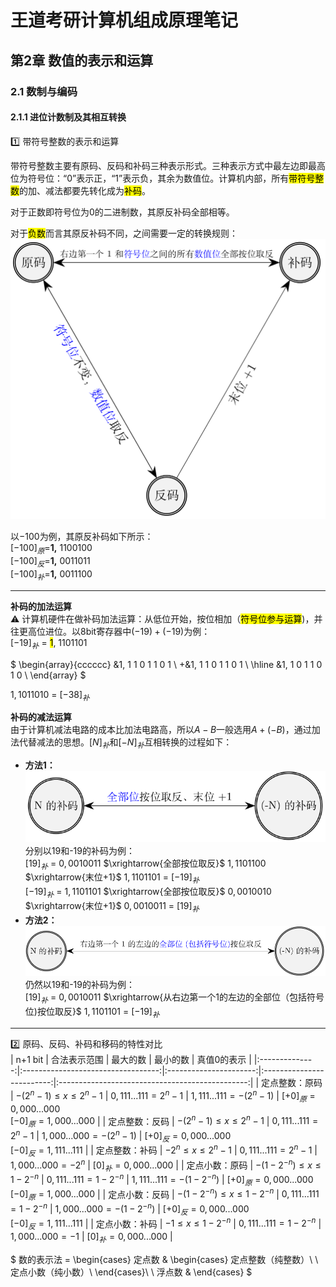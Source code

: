 # 王道考研计算机组成原理笔记
## 第2章 数值的表示和运算
### 2.1 数制与编码
#### 2.1.1 进位计数制及其相互转换
:one: 带符号整数的表示和运算

带符号整数主要有原码、反码和补码三种表示形式。三种表示方式中最左边即最高位为符号位：“0”表示正，“1”表示负，其余为数值位。计算机内部，所有<mark>带符号整数</mark>的加、减法都要先转化成为<mark>补码</mark>。

对于正数即符号位为0的二进制数，其原反补码全部相等。

对于<mark>负数</mark>而言其原反补码不同，之间需要一定的转换规则：  
![负数原反补码转换规则](./statics/Snipaste_2022-07-24_23-53-24.png)

以$-100$为例，其原反补码如下所示：  
$[-100]_原=$**1,** 1100100  
$[-100]_反=$**1,** 0011011  
$[-100]_补=$**1,** 0011100

---
**补码的加法运算**  
:warning: 计算机硬件在做补码加法运算：从低位开始，按位相加（<mark>符号位参与运算</mark>)，并往更高位进位。以8bit寄存器中$(-19)+(-19)$为例：  
$[-19]_补$  = <mark>1</mark>, 1101101

$
\begin{array}{cccccc}
 &1, 1 1 0 1 1 0 1 \\
+&1, 1 1 0 1 1 0 1 \\
\hline
 &1, 1 0 1 1 0 1 0 \\
\end{array}
$

$1, 1011010$ = $[-38]_补$

**补码的减法运算**  
由于计算机减法电路的成本比加法电路高，所以$A-B$一般选用$A+(-B)$，通过加法代替减法的思想。${[N]}_补$和${[-N]_补}$互相转换的过程如下：  
- **方法1：**  
![N和-N补码相互转换-方法一](./statics/Snipaste_2022-07-25_13-31-29.png)  
分别以19和-19的补码为例：  
$[19]_补$ = $0, 0010011$ $\xrightarrow{全部按位取反}$ $1, 1101100$ $\xrightarrow{末位+1}$ $1, 1101101$ = $[-19]_补$  
$[-19]_补$ = $1, 1101101$ $\xrightarrow{全部按位取反}$ $0, 0010010$ $\xrightarrow{末位+1}$ $0, 0010011$ = $[19]_补$  
- **方法2：**  
![N和-N补码相互转换-方法二](./statics/Snipaste_2022-07-26_10-12-05.png)  
仍然以19和-19的补码为例：  
$[19]_补$ = $0, 0010011$ $\xrightarrow{从右边第一个1的左边的全部位（包括符号位)按位取反}$ $1, 1101101$ = $[-19]_补$
---

:two: 原码、反码、补码和移码的特性对比  
|     n+1 bit    |            合法表示范围            |        最大的数        |          最小的数         |                   真值0的表示                   |
|:--------------:|:----------------------------------:|:----------------------:|:-------------------------:|:-----------------------------------------------:|
| 定点整数：原码 |    $-(2^n-1) \leq x \leq 2^n-1$    |   $0,111...111=2^n-1$  |   $1,111...111=-(2^n-1)$  | $[+0]_原=0,000...000$</br>$[-0]_原=1,000...000$ |
| 定点整数：反码 |    $-(2^n-1) \leq x \leq 2^n-1$    |   $0,111...111=2^n-1$  |   $1,000...000=-(2^n-1)$  | $[+0]_反=0,000...000$</br>$[-0]_反=1,111...111$ |
| 定点整数：补码 |      $-2^n \leq x \leq 2^n-1$      |   $0,111...111=2^n-1$  |     $1,000...000=-2^n$    |               $[0]_补=0,000...000$              |
| 定点小数：原码 | $-(1-2^{-n}) \leq x \leq 1-2^{-n}$ | $0,111...111=1-2^{-n}$ | $1,111...111=-(1-2^{-n})$ | $[+0]_原=0,000...000$</br>$[-0]_原=1,000...000$ |
| 定点小数：反码 | $-(1-2^{-n}) \leq x \leq 1-2^{-n}$ | $0,111...111=1-2^{-n}$ | $1,000...000=-(1-2^{-n})$ | $[+0]_反=0,000...000$</br>$[-0]_反=1,111...111$ |
| 定点小数：补码 |      $-1 \leq x \leq 1-2^{-n}$     | $0,111...111=1-2^{-n}$ |      $1,000...000=-1$     |               $[0]_补=0,000...000$              |

$
数的表示法 = 
\begin{cases}
	定点数 & \begin{cases}
						 定点整数（纯整数）\\
						 \\
					   定点小数（纯小数）\\
					 \end{cases}\\
	\\
	浮点数 & 
\end{cases}
$


